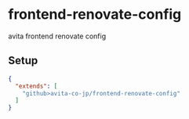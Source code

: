 # frontend-renovate-config
avita frontend renovate config

## Setup

```json
{
  "extends": [
    "github>avita-co-jp/frontend-renovate-config"
  ]
}
```
